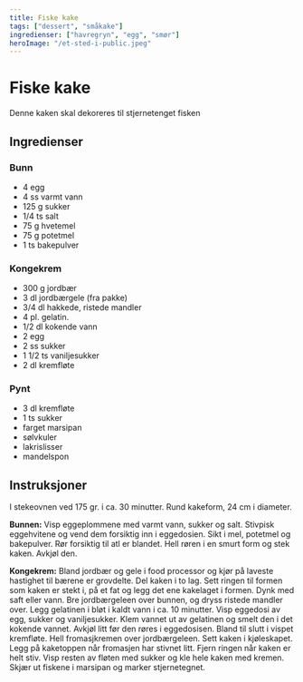 ```yaml
---
title: Fiske kake
tags: ["dessert", "småkake"]
ingredienser: ["havregryn", "egg", "smør"]
heroImage: "/et-sted-i-public.jpeg"
---
```


# Fiske kake

Denne kaken skal dekoreres til stjernetenget fisken

## Ingredienser

### Bunn

- 4 egg
- 4 ss varmt vann
- 125 g sukker
- 1/4 ts salt
- 75 g hvetemel
- 75 g potetmel
- 1 ts bakepulver

### Kongekrem

- 300 g jordbær
- 3 dl jordbærgele (fra pakke)
- 3/4 dl hakkede, ristede mandler
- 4 pl. gelatin.
- 1/2 dl kokende vann
- 2 egg
- 2 ss sukker
- 1 1/2 ts vaniljesukker
- 2 dl kremfløte

### Pynt

- 3 dl kremfløte
- 1 ts sukker
- farget marsipan
- sølvkuler
- lakrislisser
- mandelspon

## Instruksjoner

I stekeovnen ved 175 gr. i ca. 30 minutter. Rund kakeform, 24 cm i diameter.

**Bunnen:** Visp eggeplommene med varmt vann, sukker og salt. Stivpisk eggehvitene og vend dem forsiktig inn i eggedosien. Sikt i mel, potetmel og bakepulver. Rør forsiktig til atl er blandet. Hell røren i en smurt form og stek kaken. Avkjøl den.

**Kongekrem:** Bland jordbær og gele i food processor og kjør på laveste hastighet til bærene er grovdelte. Del kaken i to lag. Sett ringen til formen som kaken er stekt i, på et fat og legg det ene kakelaget i formen. Dynk med saft eller vann. Bre jordbærgeleen over bunnen, og dryss ristede mandler over. Legg gelatinen i bløt i kaldt vann i ca. 10 minutter. Visp eggedosi av egg, sukker og vaniljesukker. Klem vannet ut av gelatinen og smelt den i det kokende vannet. Avkjøl litt før den røres i eggedosisen. Bland til slutt i vispet kremfløte. Hell fromasjkremen over jordbærgeleen. Sett kaken i kjøleskapet. Legg på kaketoppen når fromasjen har stivnet litt. Fjern ringen når kaken er helt stiv. Visp resten av fløten med sukker og kle hele kaken med kremen. Skjær ut fiskene i marsipan og marker stjernetegnet.
